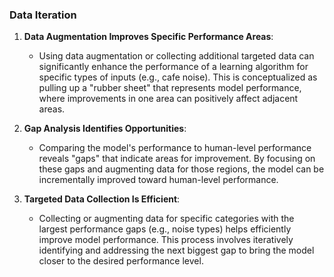 ### Data Iteration

1. **Data Augmentation Improves Specific Performance Areas**:
   - Using data augmentation or collecting additional targeted data can significantly enhance the performance of a learning algorithm for specific types of inputs (e.g., cafe noise). This is conceptualized as pulling up a "rubber sheet" that represents model performance, where improvements in one area can positively affect adjacent areas.

2. **Gap Analysis Identifies Opportunities**:
   - Comparing the model's performance to human-level performance reveals "gaps" that indicate areas for improvement. By focusing on these gaps and augmenting data for those regions, the model can be incrementally improved toward human-level performance.

3. **Targeted Data Collection Is Efficient**:
   - Collecting or augmenting data for specific categories with the largest performance gaps (e.g., noise types) helps efficiently improve model performance. This process involves iteratively identifying and addressing the next biggest gap to bring the model closer to the desired performance level.
